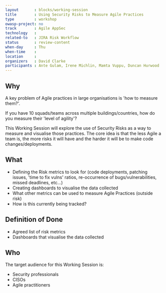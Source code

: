 ```yaml
---
layout       : blocks/working-session
title        : Using Security Risks to Measure Agile Practices
type         : workshop
owasp-project: no
track        : Agile AppSec
technology   :
related-to   : JIRA Risk Workflow
status       : review-content
when-day     : Thu
when-time    :
location     :
organizers   : David Clarke
participants : Ante Gulam, Irene Michlin, Mamta Vuppu, Duncan Hurwood
---
```


## Why

A key problem of Agile practices in large organisations is 'how to measure them?'.

If you have 10 squads/teams across multiple buildings/countries, how do you measure their 'level of agility'?

This Working Session will explore the use of Security Risks as a way to measure and visualise those practices. The core idea
is that the less Agile a team is, the more risks it will have and the harder it will be to make code changes/deployments.

## What

 - Defining the Risk metrics to look for (code deployments, patching issues, 'time to fix vulns' ratios, re-occurrence of bugs/vulnerabilities, missed deadlines, etc...)
 - Creating dashboards to visualise the data collected
 - What other metrics can be used to measure Agile Practices (outside risk)
 - How is this currently being tracked?

## Definition of Done

- Agreed list of risk metrics
- Dashboards that visualise the data collected

## Who

The target audience for this Working Session is:

- Security professionals
- CISOs
- Agile practitioners
